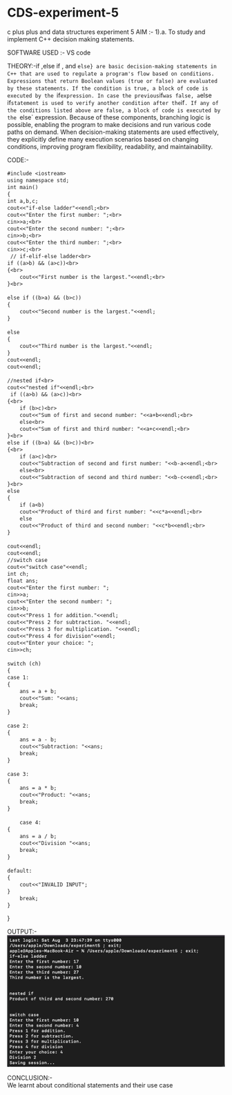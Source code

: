 # CDS-experiment-5
c plus plus and data structures experiment 5
AIM :- 1).a. To study and implement C++ decision making statements.<br>

SOFTWARE USED :- VS code <br>

THEORY:-if ,else if , and `else} are basic decision-making statements in C++ that are used to regulate a program's flow based on conditions. Expressions that return Boolean values (true or false) are evaluated by these statements. If the condition is true, a block of code is executed by the `if` expression. In case the previous `if` was false, a `else if` statement is used to verify another condition after the `if`. If any of the conditions listed above are false, a block of code is executed by the `else` expression. Because of these components, branching logic is possible, enabling the program to make decisions and run various code paths on demand. When decision-making statements are used effectively, they explicitly define many execution scenarios based on changing conditions, improving program flexibility, readability, and maintainability.<br>

CODE:-<br>


    #include <iostream>
    using namespace std;
    int main()
    {
    int a,b,c;
    cout<<"if-else ladder"<<endl;<br>
    cout<<"Enter the first number: ";<br>
    cin>>a;<br>
    cout<<"Enter the second number: ";<br>
    cin>>b;<br>
    cout<<"Enter the third number: ";<br>
    cin>>c;<br>
     // if-elif-else ladder<br>
    if ((a>b) && (a>c))<br>
    {<br>
        cout<<"First number is the largest."<<endl;<br>
    }<br>

    else if ((b>a) && (b>c))
    {
        cout<<"Second number is the largest."<<endl;
    }

    else
    {
        cout<<"Third number is the largest."<<endl;
    }
    cout<<endl;
    cout<<endl;

    //nested if<br>
    cout<<"nested if"<<endl;<br>
     if ((a>b) && (a>c))<br>
    {<br>
        if (b>c)<br>
        cout<<"Sum of first and second number: "<<a+b<<endl;<br>
        else<br>
        cout<<"Sum of first and third number: "<<a+c<<endl;<br>
    }<br>
    else if ((b>a) && (b>c))<br>
    {<br>
        if (a>c)<br>
        cout<<"Subtraction of second and first number: "<<b-a<<endl;<br>
        else<br>
        cout<<"Subtraction of second and third number: "<<b-c<<endl;<br>
    }<br>
    else
    {
        if (a<b)
        cout<<"Product of third and first number: "<<c*a<<endl;<br>
        else
        cout<<"Product of third and second number: "<<c*b<<endl;<br>
    }

    cout<<endl;
    cout<<endl;
    //switch case
    cout<<"switch case"<<endl;
    int ch;
    float ans;
    cout<<"Enter the first number: ";
    cin>>a;
    cout<<"Enter the second number: ";
    cin>>b;
    cout<<"Press 1 for addition."<<endl;
    cout<<"Press 2 for subtraction. "<<endl;
    cout<<"Press 3 for multiplication. "<<endl;
    cout<<"Press 4 for division"<<endl;
    cout<<"Enter your choice: ";
    cin>>ch;

    switch (ch)
    {
    case 1:
    {
        ans = a + b;
        cout<<"Sum: "<<ans;
        break;
    }

    case 2:
    {
        ans = a - b;
        cout<<"Subtraction: "<<ans;
        break;
    }
    
    case 3:
    {
        ans = a * b;
        cout<<"Product: "<<ans;
        break;
    }

        case 4:
    {
        ans = a / b;
        cout<<"Division "<<ans;
        break;
    }

    default:
    {
        cout<<"INVALID INPUT";
    }
        break;
    }
}

OUTPUT:-<br>
![exp6](https://github.com/VandanGupte101727/CDS-experiment-5/blob/main/Screenshot%202024-08-04%20at%201.45.55%20PM.png)


CONCLUSION:- <br>
 We learnt about conditional statements and their use case<br>
